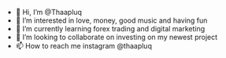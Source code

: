 - 👋 Hi, I’m @Thaapluq
- 👀 I’m interested in love, money, good music and having fun
- 🌱 I’m currently learning forex trading and digital marketing
- 💞️ I’m looking to collaborate on investing on my newest project
- 📫 How to reach me instagram @thaapluq 

<!---
Thaapluq/Thaapluq is a ✨ special ✨ repository because its `README.md` (this file) appears on your GitHub profile.
You can click the Preview link to take a look at your changes.
--->
